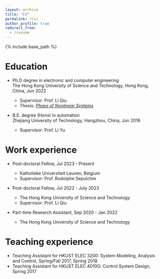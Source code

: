 ```yaml
---
layout: archive
title: "CV"
permalink: /cv/
author_profile: true
redirect_from:
  - /resume
---
```


{% include base_path %}

Education
======
* Ph.D degree in electronic and computer engineering <br> The Hong Kong University of Science and Technology, Hong Kong, China, Jun 2022
  * Supervisor: Prof. Li Qiu
  * Thesis: [*Phase of Nonlinear Systems*](https://lbezone.ust.hk/bib/991013039828103412)
    
* B.E. degree (Hons) in automation <br> Zhejiang University of Technology, Hangzhou, China, Jun 2016
  * Supervisor: Prof. Li Yu 

Work experience
======
* Post-doctoral Fellow, Jul 2023 - Present
  * Katholieke Universiteit Leuven, Belgium
  * Supervisor: Prof. Rodolphe Sepulchre

* Post-doctoral Fellow, Jul 2022 - July 2023
  * The Hong Kong University of Science and Technology
  * Supervisor: Prof. Li Qiu

* Part-time Research Assistant, Sep 2020 - Jan 2022
  * The Hong Kong University of Science and Technology   

  
Teaching experience
======
* Teaching Assistant for HKUST ELEC 3200: System Modeling, Analysis and Control, Spring/Fall 2017, Spring 2018
* Teaching Assistant for HKUST ELEC 4010G: Control System Design, Spring 2017

  
